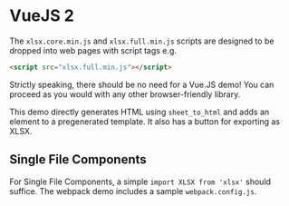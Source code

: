 # VueJS 2

The `xlsx.core.min.js` and `xlsx.full.min.js` scripts are designed to be dropped
into web pages with script tags e.g.

```html
<script src="xlsx.full.min.js"></script>
```

Strictly speaking, there should be no need for a Vue.JS demo!  You can proceed
as you would with any other browser-friendly library.

This demo directly generates HTML using `sheet_to_html` and adds an element to
a pregenerated template.  It also has a button for exporting as XLSX.


## Single File Components

For Single File Components, a simple `import XLSX from 'xlsx'` should suffice.
The webpack demo includes a sample `webpack.config.js`.
